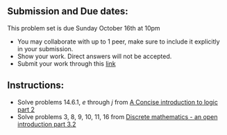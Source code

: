 ## Submission and Due dates:

This problem set is due Sunday October 16th at 10pm

- You may collaborate with up to 1 peer, make sure to include it explicitly in your submission.
- Show your work. Direct answers will not be accepted.
- Submit your work through this [link](tbd)

## Instructions:

- Solve problems 14.6.1, *e* through *j* from [A Concise introduction to logic part 2](https://open.umn.edu/opentextbooks/textbooks/452)
- Solve problems 3, 8, 9, 10, 11, 16 from [Discrete mathematics - an open introduction part 3.2](http://discrete.openmathbooks.org/dmoi3/sec_logic-proofs.html)
